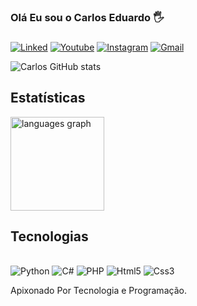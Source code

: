 ### Olá Eu sou o Carlos Eduardo 🖐️

###
[![Linked](https://img.shields.io/badge/LinkedIn-0077B5?style=for-the-badge&logo=linkedin&logoColor=white)](https://www.linkedin.com/in/carlos-eduardo-9323332a6/)
[![Youtube](https://img.shields.io/badge/YouTube-FF0000?style=for-the-badge&logo=youtube&logoColor=white)]()
[![Instagram](https://img.shields.io/badge/Instagram-E4405F?style=for-the-badge&logo=instagram&logoColor=white)](https://www.instagram.com/kaitosoares_/?next=%2F)
[![Gmail](https://img.shields.io/badge/Gmail-D14836?style=for-the-badge&logo=gmail&logoColor=white)](https://mail.google.com/mail/u/1/?pli=1#inbox)


![Carlos GitHub stats](https://github-readme-stats.vercel.app/api?username=CarlosKAito&show_icons=true&theme=dracula) 

## Estatísticas

<div align="left">
  <img src="https://github-readme-stats.vercel.app/api/top-langs?username=CarlosKAito&locale=en&hide_title=false&layout=compact&card_width=320&langs_count=5&theme=dracula&hide_border=false&order=2" height="150" alt="languages graph"  />
</div>

###

## Tecnologias

<div style="display: inline_block"><br/>
<img alig="center" alt="Python" src="https://img.shields.io/badge/Python-14354C?style=for-the-badge&logo=python&logoColor=white"  />
<img alig="center" alt="C#" src="https://img.shields.io/badge/C%23-239120?style=for-the-badge&logo=c-sharp&logoColor=white"  />
<img alig="center" alt="PHP" src="https://img.shields.io/badge/PHP-777BB4?style=for-the-badge&logo=php&logoColor=white"  />
<img alig="center" alt="Html5" src="https://img.shields.io/badge/HTML5-E34F26?style=for-the-badge&logo=html5&logoColor=white"  />
<img alig="center" alt="Css3" src="https://img.shields.io/badge/CSS3-1572B6?style=for-the-badge&logo=css3&logoColor=white"  />
</div>

Apixonado Por Tecnologia e Programação.

## 


